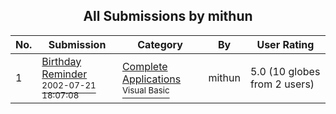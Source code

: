﻿<div align="center">

## All Submissions by mithun

</div>

No.  | Submission | Category | By   | User Rating
---- | ---------- | -------- | ---- | -----------
1 | [Birthday Reminder<br /><sup>2002-07-21 18:07:08</sup>](https://github.com/Planet-Source-Code/mithun-birthday-reminder__1-37155) | [Complete Applications<br /><sup>Visual Basic</sup>](../ByCategory/complete-applications__1-27.md) | mithun | 5.0 (10 globes from 2 users)
